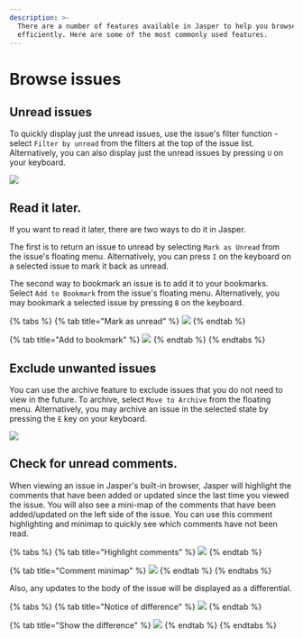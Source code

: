 ```yaml
---
description: >-
  There are a number of features available in Jasper to help you browse issues
  efficiently. Here are some of the most commonly used features.
---
```


# Browse issues

## Unread issues

To quickly display just the unread issues, use the issue's filter function - select `Filter by unread` from the filters at the top of the issue list. Alternatively, you can also display just the unread issues by pressing `U` on your keyboard.

![](../.gitbook/assets/filter_by_unread.png)

## Read it later.

If you want to read it later, there are two ways to do it in Jasper.

The first is to return an issue to unread by selecting `Mark as Unread` from the issue's floating menu. Alternatively, you can press  `I`  on the keyboard on a selected issue to mark it back as unread.

The second way to bookmark an issue is to add it to your bookmarks. Select `Add to Bookmark` from the issue's floating menu. Alternatively, you may bookmark a selected issue by pressing  `B`  on the keyboard.

{% tabs %}
{% tab title="Mark as unread" %}
![](../.gitbook/assets/hover_unread.png)
{% endtab %}

{% tab title="Add to bookmark" %}
![](../.gitbook/assets/hover_bookmark.png)
{% endtab %}
{% endtabs %}

## Exclude unwanted issues

You can use the archive feature to exclude issues that you do not need to view in the future. To archive, select `Move to Archive` from the floating menu. Alternatively, you may archive an issue in the selected state by pressing the `E` key on your keyboard.

![](../.gitbook/assets/hover_archive.png)

## Check for unread comments.

When viewing an issue in Jasper's built-in browser, Jasper will highlight the comments that have been added or updated since the last time you viewed the issue. You will also see a mini-map of the comments that have been added/updated on the left side of the issue. You can use this comment highlighting and minimap to quickly see which comments have not been read.

{% tabs %}
{% tab title="Highlight comments" %}
![](../.gitbook/assets/03_highlight_comment.png)
{% endtab %}

{% tab title="Comment minimap" %}
![](../.gitbook/assets/08_minimap.png)
{% endtab %}
{% endtabs %}

Also, any updates to the body of the issue will be displayed as a differential.

{% tabs %}
{% tab title="Notice of difference" %}
![](../.gitbook/assets/08_diff_body1.png)
{% endtab %}

{% tab title="Show the difference" %}
![](../.gitbook/assets/08_diff_body2.png)
{% endtab %}
{% endtabs %}



